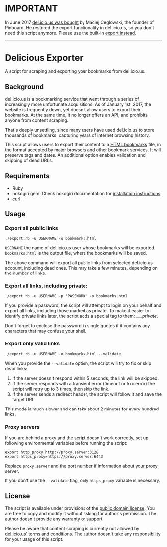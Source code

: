 # IMPORTANT

In June 2017 [del.icio.us was bought](https://blog.pinboard.in/2017/06/pinboard_acquires_delicious/) by Maciej Ceglowski, the founder of Pinboard. He restored the export functionality in del.icio.us, so you don't need this script anymore. Please use the built-in [export instead](https://del.icio.us/export).

---


# Delicious Exporter

A script for scraping and exporting your bookmarks from del.icio.us.

## Background

del.icio.us is a bookmarking service that went through a series of increasingly more unfortunate acquisitions. As of January 1st, 2017, the website is frequently down, yet doesn't allow users to export their bookmarks. At the same time, it no longer offers an API, and prohibits anyone from content scraping.

That's deeply unsettling, since many users have used del.icio.us to store thousands of bookmarks, capturing years of internet browsing history.

This script allows users to export their content to a [HTML bookmarks](https://msdn.microsoft.com/en-us/library/aa753582.aspx "Netscape Bookmark File Format") file, in the format accepted by major browsers and other bookmark services. It will preserve tags and dates. An additional option enables validation and skipping of dead URLs.


## Requirements

* Ruby
* nokogiri gem. Check nokogiri documentation for [installation instructions](http://www.nokogiri.org/tutorials/installing_nokogiri.html).
* [curl](https://curl.haxx.se/download.html)

## Usage

### Export all public links

`./export.rb -u USERNAME -o bookmarks.html`

`USERNAME` the name of del.icio.us user whose bookmarks will be exported. `bookmarks.html` is the output file, where the bookmarks will be saved.

The above command will export all public links from selected del.icio.us account, including dead ones. This may take a few minutes, depending on the number of links.

### Export all links, including private:

`./export.rb -u USERNAME -p 'PASSWORD' -o bookmarks.html`

If you provide a password, the script will attempt to login on your behalf and export all links, including those marked as private. To make it easier to identify private links later, the script adds a special tag to them: *___private*.

Don't forget to enclose the password in single quotes if it contains any characters that may confuse your shell.

### Export only valid links

`./export.rb -u USERNAME -o bookmarks.html --validate`

When you provide the `--validate` option, the script will try to fix or skip dead links:

1. If the server doesn't respond within 5 seconds, the link will be skipped.
2. If the server responds with a transient error (timeout or 5xx error) the script will retry up to 3 times, then skip the link.
3. If the server sends a redirect header, the script will follow it and save the target URL.

This mode is much slower and can take about 2 minutes for every hundred links.

### Proxy servers

If you are behind a proxy and the script doesn't work correctly, set up following environmental variables before running the script:

```
export http_proxy http://proxy.server:3128
export https_proxy=https://proxy.server:6443
```

Replace `proxy.server` and the port number if information about your proxy server.

If you don't use the `--validate` flag, only `https_proxy` variable is necessary.


## License

The script is available under provisions of the [public domain license](https://creativecommons.org/publicdomain/zero/1.0/). You are free to copy and modify it without asking for author's permission. The author doesn't provide any warranty or support.

Please be aware that content scraping is currently not allowed by [del.icio.us' terms and conditions](https://del.icio.us/terms). The author doesn't take any responsibility for your usage of this script.
